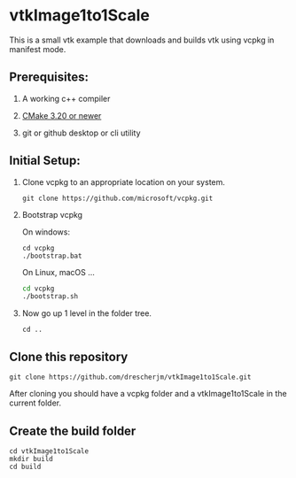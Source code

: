 # vtkImage1to1Scale

This is a small vtk example that downloads and builds vtk using vcpkg in manifest mode.

## Prerequisites:

1. A working c++ compiler

2. [CMake 3.20 or newer](https://cmake.org/download/)

3. git or github desktop or cli utility

## Initial Setup:

1. Clone vcpkg to an appropriate location on your system.
   
   ```shell
   git clone https://github.com/microsoft/vcpkg.git
   ```
2. Bootstrap vcpkg
   
   On windows:
   
   ```shell
   cd vcpkg
   ./bootstrap.bat
   ```
   
   On Linux, macOS ...
   
   ```bash
   cd vcpkg
   ./bootstrap.sh
   ```
3. Now go up 1 level in the folder tree.
   ```shell
   cd ..
   ```
## Clone this repository
```shell
git clone https://github.com/drescherjm/vtkImage1to1Scale.git
```
After cloning you should have a vcpkg folder and a vtkImage1to1Scale in the current folder.

## Create the build folder
```shell
cd vtkImage1to1Scale
mkdir build
cd build
```
